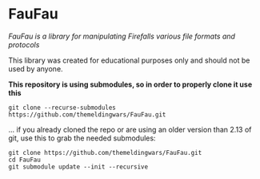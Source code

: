 
# FauFau
*FauFau is a library for manipulating Firefalls various file formats and protocols*

This library was created for educational purposes only and should not be used by anyone.


**This repository is using submodules, so in order to properly clone it use this**
```
git clone --recurse-submodules https://github.com/themeldingwars/FauFau.git
```

... if you already cloned the repo or are using an older version than 2.13 of git, use this to grab the needed submodules:

```
git clone https://github.com/themeldingwars/FauFau.git
cd FauFau
git submodule update --init --recursive
```

